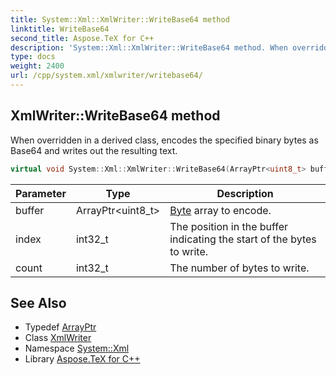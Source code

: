 ```yaml
---
title: System::Xml::XmlWriter::WriteBase64 method
linktitle: WriteBase64
second_title: Aspose.TeX for C++
description: 'System::Xml::XmlWriter::WriteBase64 method. When overridden in a derived class, encodes the specified binary bytes as Base64 and writes out the resulting text in C++.'
type: docs
weight: 2400
url: /cpp/system.xml/xmlwriter/writebase64/
---
```

## XmlWriter::WriteBase64 method


When overridden in a derived class, encodes the specified binary bytes as Base64 and writes out the resulting text.

```cpp
virtual void System::Xml::XmlWriter::WriteBase64(ArrayPtr<uint8_t> buffer, int32_t index, int32_t count)=0
```


| Parameter | Type | Description |
| --- | --- | --- |
| buffer | ArrayPtr\<uint8_t\> | [Byte](../../../system/byte/) array to encode. |
| index | int32_t | The position in the buffer indicating the start of the bytes to write. |
| count | int32_t | The number of bytes to write. |

## See Also

* Typedef [ArrayPtr](../../../system/arrayptr/)
* Class [XmlWriter](../)
* Namespace [System::Xml](../../)
* Library [Aspose.TeX for C++](../../../)
